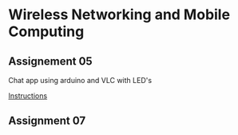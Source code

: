 # Wireless Networking and Mobile Computing

## Assignement 05

Chat app using arduino and VLC with LED's

[Instructions](./assignment05/README.md)

## Assignment 07
